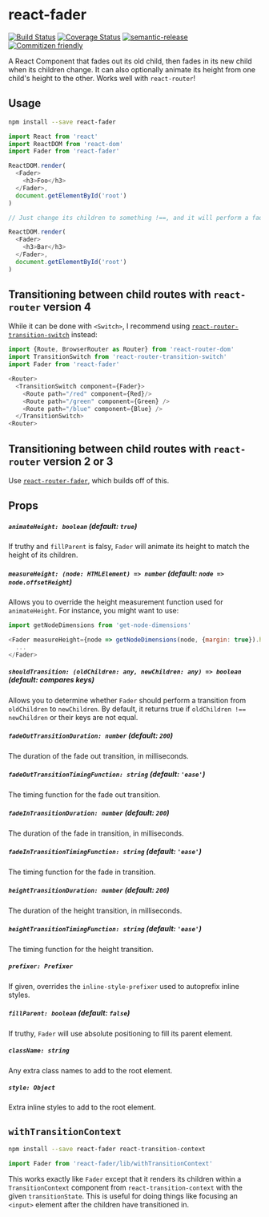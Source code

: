 # react-fader

[![Build Status](https://travis-ci.org/jcoreio/react-fader.svg?branch=master)](https://travis-ci.org/jcoreio/react-fader)
[![Coverage Status](https://codecov.io/gh/jcoreio/react-fader/branch/master/graph/badge.svg)](https://codecov.io/gh/jcoreio/react-fader)
[![semantic-release](https://img.shields.io/badge/%20%20%F0%9F%93%A6%F0%9F%9A%80-semantic--release-e10079.svg)](https://github.com/semantic-release/semantic-release)
[![Commitizen friendly](https://img.shields.io/badge/commitizen-friendly-brightgreen.svg)](http://commitizen.github.io/cz-cli/)

A React Component that fades out its old child, then fades in its new child when its children change.
It can also optionally animate its height from one child's height to the other.
Works well with `react-router`!

## Usage

```sh
npm install --save react-fader
```

```js
import React from 'react'
import ReactDOM from 'react-dom'
import Fader from 'react-fader'

ReactDOM.render(
  <Fader>
    <h3>Foo</h3>
  </Fader>,
  document.getElementById('root')
)

// Just change its children to something !==, and it will perform a fade transition.

ReactDOM.render(
  <Fader>
    <h3>Bar</h3>
  </Fader>,
  document.getElementById('root')
)
```

## Transitioning between child routes with `react-router` version 4

While it can be done with `<Switch>`, I recommend using
[`react-router-transition-switch`](https://github.com/jcoreio/react-router-transition-switch) instead:

```js
import {Route, BrowserRouter as Router} from 'react-router-dom'
import TransitionSwitch from 'react-router-transition-switch'
import Fader from 'react-fader'

<Router>
  <TransitionSwitch component={Fader}>
    <Route path="/red" component={Red}/>
    <Route path="/green" component={Green} />
    <Route path="/blue" component={Blue} />
  </TransitionSwitch>
<Router>
```

## Transitioning between child routes with `react-router` version 2 or 3

Use [`react-router-fader`](https://github.com/jcoreio/react-router-fader), which builds off of this.

## Props

##### `animateHeight: boolean` (default: `true`)

If truthy and `fillParent` is falsy, `Fader` will animate its height to match the height of its children.

##### `measureHeight: (node: HTMLElement) => number` (default: `node => node.offsetHeight`)

Allows you to override the height measurement function used for `animateHeight`.  For instance, you might want to use:
```js
import getNodeDimensions from 'get-node-dimensions'

<Fader measureHeight={node => getNodeDimensions(node, {margin: true}).height} ...>
  ...
</Fader>
```

##### `shouldTransition: (oldChildren: any, newChildren: any) => boolean` (default: compares keys)

Allows you to determine whether `Fader` should perform a transition from `oldChildren` to `newChildren`.  By default,
it returns true if `oldChildren !== newChildren` or their keys are not equal.

##### `fadeOutTransitionDuration: number` (default: `200`)

The duration of the fade out transition, in milliseconds.

##### `fadeOutTransitionTimingFunction: string` (default: `'ease'`)

The timing function for the fade out transition.

##### `fadeInTransitionDuration: number` (default: `200`)

The duration of the fade in transition, in milliseconds.

##### `fadeInTransitionTimingFunction: string` (default: `'ease'`)

The timing function for the fade in transition.

##### `heightTransitionDuration: number` (default: `200`)

The duration of the height transition, in milliseconds.

##### `heightTransitionTimingFunction: string` (default: `'ease'`)

The timing function for the height transition.

##### `prefixer: Prefixer`

If given, overrides the `inline-style-prefixer` used to autoprefix inline styles.

##### `fillParent: boolean` (default: `false`)

If truthy, `Fader` will use absolute positioning to fill its parent element.

##### `className: string`

Any extra class names to add to the root element.

##### `style: Object`

Extra inline styles to add to the root element.

## `withTransitionContext`

```sh
npm install --save react-fader react-transition-context
```
```js
import Fader from 'react-fader/lib/withTransitionContext'
```

This works exactly like `Fader` except that it renders its children within a `TransitionContext` component from
`react-transition-context` with the given `transitionState`.  This is useful for doing things like focusing an `<input>`
element after the children have transitioned in.

